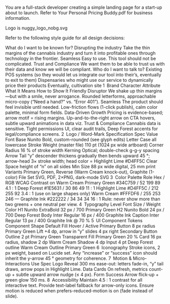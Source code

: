 You are a full-stack developer creating a simple landing page for a start-up about to launch. Refer to Your Personal Pricing Buddy.pdf for business information.

Logo is nuggy_logo_nobg.svg

Refer to the following style guide for all design decisions:

What do I want to be known for?
Disrupting the industry
Take the thin margins of the cannabis industry and turn it into profitable ones through technology in the frontier.
Seamless
Easy to use. This tool should not be complicated.
Trust and Compliance
We want them to be able to trust us with their data and know we will be compliant.
Who do I want to talk to?
Existing POS systems (so they would let us integrate our tool into their’s, eventually to exit to them)
Dispensaries who might use our service to dynamically price their products
Eventually, cultivation site
1 Brand Character
Attribute
What It Means
How to Show It
Friendly Disruptor
We shake up thin margins—but with a smile, never arrogance.
Rounded letterforms, approachable micro-copy (“Need a hand?” vs. “Error 401”).
Seamless
The product should feel invisible until needed.
Low-friction flows (1-click publish), calm color palette, minimal form fields.
Data-Driven Growth
Pricing is evidence-based; arrow motif = rising margins.
Up-and-to-the-right arrow on CTA hovers, subtle upward animations in data viz.
Trust & Compliance
Cannabis data is sensitive.
Tight permissions UI, clear audit trails, Deep Forest accents for legal/compliance screens.
2 Logo / Word-Mark Specification
Spec
Value
Font Base
Nunito Bold, custom-rounded (see glyph edits)
Letter Case
all lowercase
Stroke Weight (master file)
110 pt (1024 px wide artboard)
Corner Radius
16 % of stroke width
Kerning
Optical; double-check g-g-y spacing
Arrow Tail
“y” descender thickens gradually then bends upward 45 °; arrow-head 3× stroke width; head color = Highlight Lime #D4FF5C
Clear Space
height of “n” on all sides
Min Size
88 px wide digital, 25 mm print
Variants
Primary Green, Reverse (Warm Cream knock-out), Graphite (1-color)
File Set
SVG, PDF, 2×PNG, dark-mode SVG
3 Color Palette
Role
Hex / RGB
WCAG Contrast on Warm Cream
Primary Green
#34C759 / 52 199 89
4.1 : 1
Deep Forest
#1E5631 / 30 86 49
11 : 1
Highlight Lime
#D4FF5C / 212 255 92
3.4 : 1 (use on large shapes only)
Warm Cream
#FFFDF6 / 255 253 246
—
Graphite Ink
#222222 / 34 34 34
16 : 1
Rule: never show more than two greens + one neutral per view.
4 Typography
Level
Font
Size / Weight
Color
H1
Nunito ExtraBold
32 px / 700
Primary Green
H2
Nunito Bold
24 px / 700
Deep Forest
Body
Inter Regular
16 px / 400
Graphite Ink
Caption
Inter Regular
13 px / 400
Graphite Ink @ 70 %
5 UI Component Tokens
Component
Shape
Default Fill
Hover / Active
Primary Button
8 px radius
Primary Green
Lift +4 dp, arrow in “y” slides 4 px right
Secondary Button
Outline 2 pt Primary Green
Transparent
Fill Primary Green 20 %
Card
16 px radius, shadow 2 dp
Warm Cream
Shadow 4 dp
Input
4 pt Deep Forest outline
Warm Cream
Outline Primary Green
6 Iconography
Stroke icons, 2 px weight, based on Lucide set.
Any “increase” or “success” icon should inherit the y-arrow 45 ° geometry for coherence.
7 Motion & Micro-Interactions
Use
Spec
Logo Reveal
300 ms ease-out: letters fade-in, “y” tail draws, arrow pops in Highlight Lime.
Data Cards
On refresh, metrics count-up + subtle upward arrow nudge (≤ 4 px).
Form Success
Arrow flick-up + green glow 150 ms.
8 Accessibility
Maintain 4.5 : 1 contrast for all interactive text.
Provide text-label fallback for arrow-only icons.
Ensure motion is reduced when prefers-reduced-motion is on (fade instead of slide).

